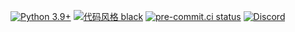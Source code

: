 [![Python 3.9+](https://img.shields.io/badge/python-3.9+-blue.svg)](https://www.python.org/downloads/)
[![代码风格 black](https://img.shields.io/badge/代码风格-black-000000.svg)](https://github.com/ambv/black)
[![pre-commit.ci status](https://results.pre-commit.ci/badge/github/osuAkatsuki/bancho.py/master.svg)](https://results.pre-commit.ci/latest/github/osuAkatsuki/bancho.py/master)
[![Discord](https://discordapp.com/api/guilds/748687781605408908/widget.png?style=shield)](https://discord.gg/ShEQgUx)
